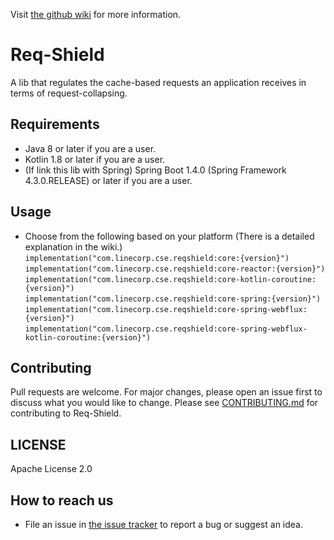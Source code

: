 Visit [the github wiki](https://github.com/line/req-shield/wiki/What-is-Req-Shield) for more information.

# Req-Shield

A lib that regulates the cache-based requests an application receives in terms of request-collapsing.

## Requirements

- Java 8 or later if you are a user.
- Kotlin 1.8 or later if you are a user.
- (If link this lib with Spring) Spring Boot 1.4.0 (Spring Framework 4.3.0.RELEASE) or later if you are a user.

## Usage
- Choose from the following based on your platform (There is a detailed explanation in the wiki.)
`implementation("com.linecorp.cse.reqshield:core:{version}")`<br>
`implementation("com.linecorp.cse.reqshield:core-reactor:{version}")`<br>
`implementation("com.linecorp.cse.reqshield:core-kotlin-coroutine:{version}")`<br>
`implementation("com.linecorp.cse.reqshield:core-spring:{version}")`<br>
`implementation("com.linecorp.cse.reqshield:core-spring-webflux:{version}")`<br>
`implementation("com.linecorp.cse.reqshield:core-spring-webflux-kotlin-coroutine:{version}")`<br>

## Contributing

Pull requests are welcome. For major changes, please open an issue first to discuss what you would like to
change.
Please see [CONTRIBUTING.md](CONTRIBUTING.md) for contributing to Req-Shield.

## LICENSE

Apache License 2.0

## How to reach us

- File an issue in [the issue tracker](https://github.com/line/req-shield/issues) to report a bug or suggest an
  idea.
